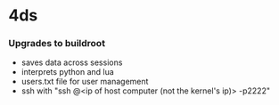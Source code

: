 # 4ds

### Upgrades to buildroot
- saves data across sessions
- interprets python and lua
- users.txt file for user management
- ssh with "ssh <user>@<ip of host computer (not the kernel's ip)> -p2222"
